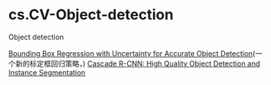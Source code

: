 # cs.CV-Object-detection

Object detection

[Bounding Box Regression with Uncertainty for Accurate Object Detection](https://arxiv.org/pdf/1809.08545v3.pdf)(一个新的标定框回归策略，)
[Cascade R-CNN: High Quality Object Detection and Instance Segmentation](https://arxiv.org/pdf/1906.09756v1.pdf)
